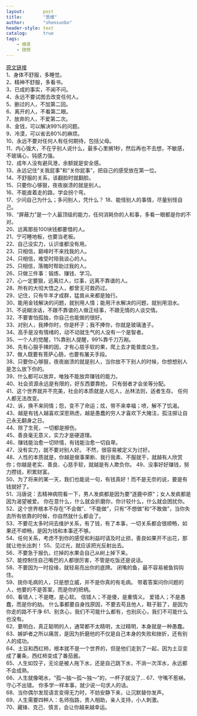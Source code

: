 ```yaml
---
layout:       post
title:        "思维"
author:       "shensunbo"
header-style: text
catalog:      true
tags:
    - 摘录
    - 随想
---
```

[原文链接](https://www.zhihu.com/question/525200257/answer/3350874376)  
1、身体不舒服，多睡觉。  
2、精神不舒服，多看书。  
3、已成的事实，不闻不问。  
4、永远不要试图去改变任何人。  
5、删过的人，不加第二回。  
6、离开的人，不看第二眼。  
7、放弃的人，不爱第二次。   
8、金钱，可以解决99%的问题。  
9、冷漠，可以省去80%的麻烦。  
10、永远不要对任何人有任何期待，包括父母。  
11、内心强大，不在乎别人说什么，最多心里搁1秒，然后再也不去想，不敏感，不玻璃心，钝感力强。  
12、成年人没有避风港，余额就是安全感。  
13、永远记住“关我屁事”和“关你屁事”，把自己的感受放在第一位。  
14、不舒服的关系，该翻脸时就翻脸。  
15、只要你心够狠，夜夜崩溃的就是别人。  
16、不能直着走的路，学会拐个弯。  
17、少问自己为什么；多问别人，凭什么？
18、能怪别人的事情，尽量别怪自己。  
19、“屏蔽力”是一个人最顶级的能力，任何消耗你的人和事，多看一眼都是你的不对。  
20、远离那些100块钱都要借的人。  
21、宁可睡地板，也要当老板。  
22、自己没实力，认识谁都没有用。  
23、只相信，巅峰时不来找我的人。  
24、只相信，难受时陪我谈心的人。  
25、只相信，落魄时帮助过我的人。  
26、只做三件事：锻炼、赚钱、学习。  
27、心一定要狠，远离烂人，烂事，远离不靠谱的人。  
28、所有的大彻大悟之人，都曾无可救药过。  
29、记住，只有牛羊才成群，猛兽从来都是独行。  
30、能用金钱解決的问题，就别用人情；能用汗水解决的问题，就别用泪水。  
31、不说糊涂话，不跟不靠谱的人做正经事，不跟无情的人谈交情。  
32、不要害怕孤独，你自己也能做的很好。  
33、对别人，我捧你时，你是杯子；我不捧你，你就是玻璃渣子。  
34、高手是没有情绪的，动不动就生气的人没有一个是智者。  
35、一个人的觉醒，1%靠别人提醒，99%靠千刀万剐。  
36、先有心狠手辣的因，才有心慈手软的果，爬上去才能普度众生。  
37、做人既要有菩萨心肠，也要有屠夫手段。  
38、只要你心够狠，夜夜崩溃的就是别人，当你放不下别人的时候，你想想别人是怎么放下你的。  
39、什么都可以放弃，唯独不能放弃赚钱的能力。  
40、社会资源永远是有限的，好东西要靠抢。  只有弱者才会坐等分配。  
41、这个世界就并不完美，社会的本质就是人吃人，丛林法则，适者生存。  任何人都无法改变。  
42、诉，换不来同情；怨，变不了命运；炫，带不来幸福；喷，解不了饥渴。  
43、越是有钱人越喜欢深思熟虑，越是愚蠢的穷人才喜欢下大赌注，孤注掷让自己永无翻身之日。  
44、除了生死，一切都是擦伤。  
45、善良毫无意义，实力才是硬道理。  
46、赚钱能治愈一切矫情，有钱能治愈一切自卑。  
47、没有实力，就不要对别人好。  不然，很容易被定义为讨好。  
48、人性的本质就是，你越是做事果断、我行我素、不服就干，就越有人欣赏你；你越是老实、善良、心慈手软，就越是有人欺负你。  49、没事好好赚钱，努力攒钱，积累财富。  
50、为了将来的某一天，我们也能说一句，有钱真好！而不是无奈的说，要是有钱就好了。  
51、冯唐说：去精神病院看一下，男人发疯都是因为要“逐鹿中原"；女人发疯都是因为渴望被爱。  你在意什么，什么就会折磨你，你计较什么，什么就会困扰你。  
52、这个世界根本不存在“不会做”、“不能做”，只有“不想做”和“不敢做”，当你失去所有依靠的时候，你自然就什么都会了。  
53、不要花太多时间去维护关系，有了钱，有了本事，一切关系都会很顺畅，如果还不顺畅，是因为钱和本事还不够。  
54、任何关系，考虑不到你的感受和利益时请及时止损，善良如果开不出花，那就让他长出刺！
55、见过光，就应该把光反射出去。  
56、不要急于报仇，烂掉的水果会自己从树上掉下来。  
57、能控制住自己嘴巴的人都很厉害，不管是吃饭还是说话。  
58、不要因为一时投缘，就轻易亮出你的底牌。  闭嘴的鱼，最不容易被鱼钩钩住。  
59、挑你毛病的人，只是想立威，并不是你真的有毛病。  带着答案问你问题的人，他要的不是答案，而是你的把柄。  
60、看错人；不是瞎，是心软。  信错人；不是傻，是重情义。  爱错人；不是愚蠢，而是你的劫。  什么事都要自身找原因，不要去苟且他人，鞋子脏了，是因为你走的路不干浄
61、别贪心，我们不可能什么都有，也别灰心，我们不可能什么也没有。  
62、要明白，真正聪明的人，通常都不太精明，太过精明，本身就是一种愚蠢。  
63、嫉妒者之所以痛苦，是因为折磨他的不仅是自己本身的失败和挫折，还有别人的成功。  
64、土豆和西红柿，根本就不是一个世界的，但是他们走到了一起，因为土豆变成了薯条，西红柿变成了番茄酱。  
65、人生如饺子，无论是被人拖下水，还是自己跳下水，不淌一次浑水，永远都不会成熟。  
66、人生就像喝水，“孤～独～孤～独～”的，一杯子就没了...
67、守嘴不惹祸，守心不出错。  你多学一样本事，就少说一句求人的话。  
68、当你偶尔发现语言变得无力时，不妨安静下来，让沉默替你发声。  
69、人生需要四种人：名师指路，贵人相助，亲人支持，小人刺激。  
70、藏锋、克己、慎言，会让你越来越幸运。  